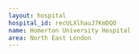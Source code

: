 ```yaml
---
layout: hospital
hospital_id: recULXlhauJ7KmDQO
name: Homerton University Hospital
area: North East London
---
```

